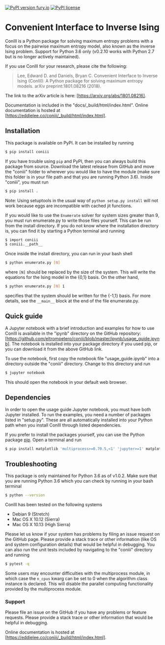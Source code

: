 [![PyPI version fury.io](https://badge.fury.io/py/coniii.svg)](https://pypi.python.org/pypi/coniii/) [![PyPI license](https://img.shields.io/pypi/l/coniii.svg)](https://pypi.python.org/pypi/coniii/)

# Convenient Interface to Inverse Ising

ConIII is a Python package for solving maximum entropy problems with a focus on the pairwise maximum
entropy model, also known as the inverse Ising problem. Support for Python 3.6 only (v0.2.10 works
with Python 2.7 but is no longer actively maintained).

If you use ConIII for your research, please cite the following:
> Lee, Edward D. and Daniels, Bryan C.  Convenient Interface to Inverse Ising (ConIII): A Python package for solving maximum entropy models.  arXiv preprint:1801.08216 (2018).

The link to the arXiv article is here: [https://arxiv.org/abs/1801.08216]. 

Documentation is included in the "docs/\_build/html/index.html". Online documentation is hosted at
[https://eddielee.co/coniii/_build/html/index.html].

## Installation
This package is available on PyPI. It can be installed by running  
```bash
$ pip install coniii
```

If you have trouble using `pip` and PyPI, then you can always build this package from source.
Download the latest release from GitHub and move the "coniii" folder to wherever you would like to have
the module (make sure this folder is in your file path and that you are running Python 3.6).  Inside
"coniii", you must run
```bash
$ pip install .
```

Note: Using setuptools in the usual way of `python setup.py install` will not work because eggs are
incompatible with cached jit functions.

If you would like to use the `Enumerate` solver for system sizes greater than 9, you must run
enumerate.py to write those files yourself. This can be run from the install directory.  If you do
not know where the installation directory is, you can find it by starting a Python terminal and
running
```bash
$ import coniii
$ coniii.__path__
```

Once inside the install directory, you can run in your bash shell
```bash
$ python enumerate.py [N]
```

where `[N]` should be replaced by the size of the system. This will write the equations for the Ising model in
the {0,1} basis. On the other hand,

```bash
$ python enumerate.py [N] 1
```

specifies that the system should be written for the {-1,1} basis.  For more details, see the `__main__`
block at the end of the file enumerate.py.

## Quick guide

A Jupyter notebook with a brief introduction and examples for how to use ConIII is available in the "ipynb"
directory on the GitHub repository:
[https://github.com/eltrompetero/coniii/blob/master/ipynb/usage_guide.ipynb].  The notebook is installed into
your package directory if you used pip, or you can download it from the above GitHub link.

To use the notebook, first copy the notebook file "usage_guide.ipynb" into a directory outside the "coniii"
directory.  Change to this directory and run
```bash
$ jupyter notebook
```

This should open the notebook in your default web browser.

## Dependencies

In order to open the usage guide Jupyter notebook, you must have both Jupyter installed. To run the examples,
you need a number of packages listed in "setup.py". These are all automatically installed into your Python
path when you install ConIII through listed dependencies.

If you prefer to install the packages yourself, you can use the Python package
[pip](https://pypi.org/project/pip/).  Open a terminal and run
```bash
$ pip install matplotlib 'multiprocess>=0.70.5,<1' 'jupyter>=1' matplotlib scipy numpy 'numba>=0.39.0,<1' dill joblib
```

## Troubleshooting
This package is only maintained for Python 3.6 as of v1.0.2. Make sure that you are running
Python 3.6 which you can check by running in your bash terminal
```bash
$ python --version
```

ConIII has been tested on the following systems
* Debian 9 (Stretch)
* Mac OS X 10.12 (Sierra)
* Mac OS X 10.13 (High Sierra)

Please let us know if your system has problems by filing an issue request on the GitHub page. Please provide a
stack trace or other information (like OS and system configuration details) that would be helpful in
debugging. You can also run the unit tests included by navigating to the "coniii" directory and running

```bash
$ pytest -q
```

Some users may encounter difficulties with the multiprocess module, in which case the `n_cpus` kwarg can be
set to 0 when the algorithm class instance is declared.  This will disable the parallel computing
functionality provided by the multiprocess module.

### Support
Please file an issue on the GitHub if you have any problems or feature requests. Please provide a
stack trace or other information that would be helpful in debugging.

Online documentation is hosted at [https://eddielee.co/coniii/_build/html/index.html].
